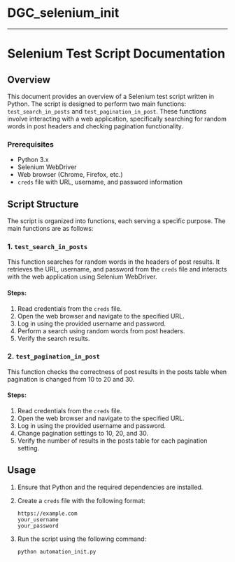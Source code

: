 ﻿# DGC_selenium_init

---

# Selenium Test Script Documentation

## Overview

This document provides an overview of a Selenium test script written in Python. The script is designed to perform two main functions: `test_search_in_posts` and `test_pagination_in_post`. These functions involve interacting with a web application, specifically searching for random words in post headers and checking pagination functionality.

### Prerequisites

- Python 3.x
- Selenium WebDriver
- Web browser (Chrome, Firefox, etc.)
- `creds` file with URL, username, and password information

## Script Structure

The script is organized into functions, each serving a specific purpose. The main functions are as follows:

### 1. `test_search_in_posts`

This function searches for random words in the headers of post results. It retrieves the URL, username, and password from the `creds` file and interacts with the web application using Selenium WebDriver.

#### Steps:

1. Read credentials from the `creds` file.
2. Open the web browser and navigate to the specified URL.
3. Log in using the provided username and password.
4. Perform a search using random words from post headers.
5. Verify the search results.

### 2. `test_pagination_in_post`

This function checks the correctness of post results in the posts table when pagination is changed from 10 to 20 and 30.

#### Steps:

1. Read credentials from the `creds` file.
2. Open the web browser and navigate to the specified URL.
3. Log in using the provided username and password.
4. Change pagination settings to 10, 20, and 30.
5. Verify the number of results in the posts table for each pagination setting.

## Usage

1. Ensure that Python and the required dependencies are installed.
2. Create a `creds` file with the following format:

   ```
   https://example.com
   your_username
   your_password
   ```

3. Run the script using the following command:

   ```bash
   python automation_init.py
   ```
